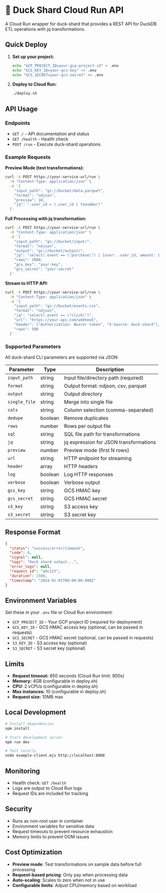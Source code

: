 # 🦆 Duck Shard Cloud Run API

A Cloud Run wrapper for duck-shard that provides a REST API for DuckDB ETL operations with jq transformations.

## Quick Deploy

1. **Set up your project:**
   ```bash
   echo "GCP_PROJECT_ID=your-gcp-project-id" > .env
   echo "GCS_KEY_ID=your-gcs-key" >> .env
   echo "GCS_SECRET=your-gcs-secret" >> .env
   ```

2. **Deploy to Cloud Run:**
   ```bash
   ./deploy.sh
   ```

## API Usage

### Endpoints

- `GET /` - API documentation and status
- `GET /health` - Health check
- `POST /run` - Execute duck-shard operations

### Example Requests

**Preview Mode (test transformations):**
```bash
curl -X POST https://your-service-url/run \
  -H "Content-Type: application/json" \
  -d '{
    "input_path": "gs://bucket/data.parquet",
    "format": "ndjson",
    "preview": 10,
    "jq": ".user_id = (.user_id | tonumber)"
  }'
```

**Full Processing with jq transformation:**
```bash
curl -X POST https://your-service-url/run \
  -H "Content-Type: application/json" \
  -d '{
    "input_path": "gs://bucket/input/",
    "format": "ndjson",
    "output": "gs://bucket/output/",
    "jq": "select(.event == \"purchase\") | {user: .user_id, amount: (.revenue | tonumber)}",
    "rows": 1000,
    "gcs_key": "your-key",
    "gcs_secret": "your-secret"
  }'
```

**Stream to HTTP API:**
```bash
curl -X POST https://your-service-url/run \
  -H "Content-Type: application/json" \
  -d '{
    "input_path": "gs://bucket/events.csv",
    "format": "ndjson",
    "jq": "select(.event == \"click\")",
    "url": "https://your-api.com/webhook",
    "header": ["Authorization: Bearer token", "X-Source: duck-shard"],
    "rows": 500
  }'
```

### Supported Parameters

All duck-shard CLI parameters are supported via JSON:

| Parameter | Type | Description |
|-----------|------|-------------|
| `input_path` | string | Input file/directory path (required) |
| `format` | string | Output format: ndjson, csv, parquet |
| `output` | string | Output directory |
| `single_file` | string | Merge into single file |
| `cols` | string | Column selection (comma-separated) |
| `dedupe` | boolean | Remove duplicates |
| `rows` | number | Rows per output file |
| `sql` | string | SQL file path for transformations |
| `jq` | string | jq expression for JSON transformations |
| `preview` | number | Preview mode (first N rows) |
| `url` | string | HTTP endpoint for streaming |
| `header` | array | HTTP headers |
| `log` | boolean | Log HTTP responses |
| `verbose` | boolean | Verbose output |
| `gcs_key` | string | GCS HMAC key |
| `gcs_secret` | string | GCS HMAC secret |
| `s3_key` | string | S3 access key |
| `s3_secret` | string | S3 secret key |

## Response Format

```json
{
  "status": "success|error|timeout",
  "code": 0,
  "signal": null,
  "logs": "Duck shard output...",
  "error_logs": null,
  "request_id": "abc123",
  "duration": 1500,
  "timestamp": "2024-01-01T00:00:00.000Z"
}
```

## Environment Variables

Set these in your `.env` file or Cloud Run environment:

- `GCP_PROJECT_ID` - Your GCP project ID (required for deployment)
- `GCS_KEY_ID` - GCS HMAC access key (optional, can be passed in requests)
- `GCS_SECRET` - GCS HMAC secret (optional, can be passed in requests)
- `S3_KEY_ID` - S3 access key (optional)
- `S3_SECRET` - S3 secret key (optional)

## Limits

- **Request timeout:** 850 seconds (Cloud Run limit: 900s)
- **Memory:** 4GB (configurable in deploy.sh)
- **CPU:** 2 vCPUs (configurable in deploy.sh)
- **Max instances:** 10 (configurable in deploy.sh)
- **Request size:** 10MB max

## Local Development

```bash
# Install dependencies
npm install

# Start development server
npm run dev

# Test locally
node example-client.mjs http://localhost:8080
```

## Monitoring

- Health check: `GET /health`
- Logs are output to Cloud Run logs
- Request IDs are included for tracking

## Security

- Runs as non-root user in container
- Environment variables for sensitive data
- Request timeouts to prevent resource exhaustion
- Memory limits to prevent OOM issues

## Cost Optimization

- **Preview mode**: Test transformations on sample data before full processing
- **Request-based pricing**: Only pay when processing data
- **Auto-scaling**: Scales to zero when not in use
- **Configurable limits**: Adjust CPU/memory based on workload